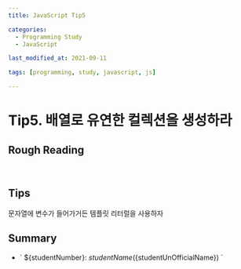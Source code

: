 ```yaml
---
title: JavaScript Tip5

categories:
  - Programming Study
  - JavaScript

last_modified_at: 2021-09-11

tags: [programming, study, javascript, js]

---
```


# Tip5. 배열로 유연한 컬렉션을 생성하라

## Rough Reading

​	

## Tips

문자열에 변수가 들어가거든 템플릿 리터럴을 사용하자

## Summary

* \` ${studentNumber}: ${studentName}(${studentUnOfficialName}) \` 

